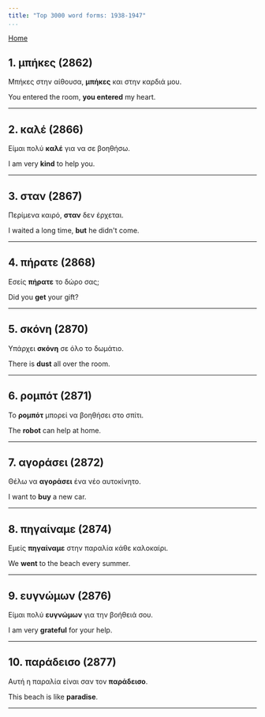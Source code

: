 ```yaml
---
title: "Top 3000 word forms: 1938-1947"
...
```


[Home](./) 

## 1. μπήκες (2862)

Μπήκες στην αίθουσα, **μπήκες** και στην καρδιά μου.  

You entered the room, **you entered** my heart.

---

## 2. καλέ (2866)

Είμαι πολύ **καλέ** για να σε βοηθήσω.

I am very **kind** to help you.

---

## 3. σταν (2867)

Περίμενα καιρό, **σταν** δεν έρχεται.

I waited a long time, **but** he didn't come.

---

## 4. πήρατε (2868)

Εσείς **πήρατε** το δώρο σας;

Did you **get** your gift?

---

## 5. σκόνη (2870)

Υπάρχει **σκόνη** σε όλο το δωμάτιο.

There is **dust** all over the room.

---

## 6. ρομπότ (2871)

Το **ρομπότ** μπορεί να βοηθήσει στο σπίτι.

The **robot** can help at home.

---

## 7. αγοράσει (2872)

Θέλω να **αγοράσει** ένα νέο αυτοκίνητο.

I want to **buy** a new car.

---

## 8. πηγαίναμε (2874)

Εμείς **πηγαίναμε** στην παραλία κάθε καλοκαίρι.  

We **went** to the beach every summer.

---

## 9. ευγνώμων (2876)

Είμαι πολύ **ευγνώμων** για την βοήθειά σου.

I am very **grateful** for your help.

---

## 10. παράδεισο (2877)

Αυτή η παραλία είναι σαν τον **παράδεισο**.  

This beach is like **paradise**.

---

